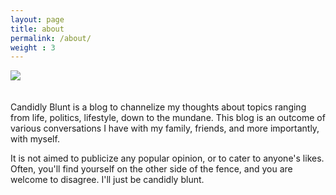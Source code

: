 ```yaml
---
layout: page
title: about
permalink: /about/
weight : 3
---
```


<div>
<img src="https://static.pexels.com/photos/4067/animal-pet-cute-cat.jpg">
</div>

<br/>
<br/>
Candidly Blunt is a blog to channelize my thoughts about topics ranging from life, politics, lifestyle, down to the mundane. This blog is an outcome of various conversations I have with my family, friends, and more importantly, with myself. 

It is not aimed to publicize any popular opinion, or to cater to anyone's likes. Often, you'll find yourself on the other side of the fence, and you are welcome to disagree. I'll just be candidly blunt.
